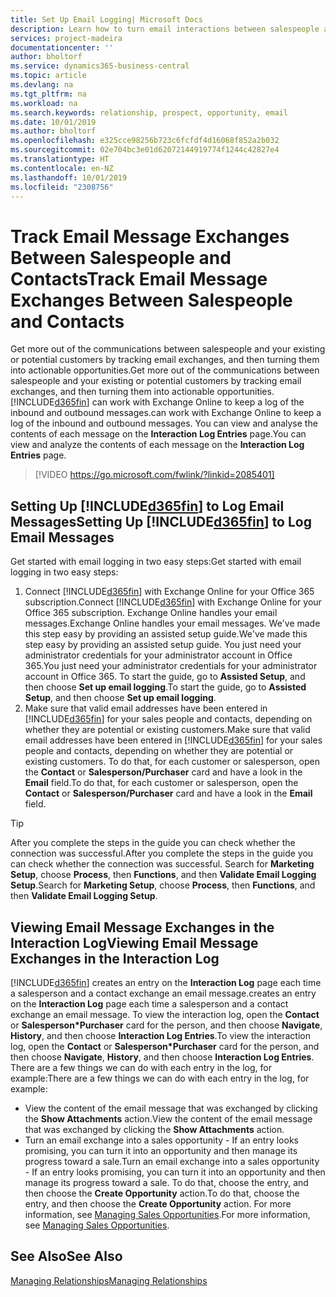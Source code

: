 ```yaml
---
title: Set Up Email Logging| Microsoft Docs
description: Learn how to turn email interactions between salespeople and customers into real sales opportunities.
services: project-madeira
documentationcenter: ''
author: bholtorf
ms.service: dynamics365-business-central
ms.topic: article
ms.devlang: na
ms.tgt_pltfrm: na
ms.workload: na
ms.search.keywords: relationship, prospect, opportunity, email
ms.date: 10/01/2019
ms.author: bholtorf
ms.openlocfilehash: e325cce98256b723c6fcfdf4d16068f852a2b032
ms.sourcegitcommit: 02e704bc3e01d62072144919774f1244c42827e4
ms.translationtype: HT
ms.contentlocale: en-NZ
ms.lasthandoff: 10/01/2019
ms.locfileid: "2308756"
---
```

# <a name="track-email-message-exchanges-between-salespeople-and-contacts"></a><span data-ttu-id="aa22a-103">Track Email Message Exchanges Between Salespeople and Contacts</span><span class="sxs-lookup"><span data-stu-id="aa22a-103">Track Email Message Exchanges Between Salespeople and Contacts</span></span>
<span data-ttu-id="aa22a-104">Get more out of the communications between salespeople and your existing or potential customers by tracking email exchanges, and then turning them into actionable opportunities.</span><span class="sxs-lookup"><span data-stu-id="aa22a-104">Get more out of the communications between salespeople and your existing or potential customers by tracking email exchanges, and then turning them into actionable opportunities.</span></span> [!INCLUDE[d365fin](includes/d365fin_md.md)] <span data-ttu-id="aa22a-105">can work with Exchange Online to keep a log of the inbound and outbound messages.</span><span class="sxs-lookup"><span data-stu-id="aa22a-105">can work with Exchange Online to keep a log of the inbound and outbound messages.</span></span> <span data-ttu-id="aa22a-106">You can view and analyse the contents of each message on the **Interaction Log Entries** page.</span><span class="sxs-lookup"><span data-stu-id="aa22a-106">You can view and analyze the contents of each message on the **Interaction Log Entries** page.</span></span>

> [!VIDEO https://go.microsoft.com/fwlink/?linkid=2085401]

## <a name="setting-up-included365finincludesd365fin_mdmd-to-log-email-messages"></a><span data-ttu-id="aa22a-107">Setting Up [!INCLUDE[d365fin](includes/d365fin_md.md)] to Log Email Messages</span><span class="sxs-lookup"><span data-stu-id="aa22a-107">Setting Up [!INCLUDE[d365fin](includes/d365fin_md.md)] to Log Email Messages</span></span>
<span data-ttu-id="aa22a-108">Get started with email logging in two easy steps:</span><span class="sxs-lookup"><span data-stu-id="aa22a-108">Get started with email logging in two easy steps:</span></span>

1. <span data-ttu-id="aa22a-109">Connect [!INCLUDE[d365fin](includes/d365fin_md.md)] with Exchange Online for your Office 365 subscription.</span><span class="sxs-lookup"><span data-stu-id="aa22a-109">Connect [!INCLUDE[d365fin](includes/d365fin_md.md)] with Exchange Online for your Office 365 subscription.</span></span> <span data-ttu-id="aa22a-110">Exchange Online handles your email messages.</span><span class="sxs-lookup"><span data-stu-id="aa22a-110">Exchange Online handles your email messages.</span></span> <span data-ttu-id="aa22a-111">We've made this step easy by providing an assisted setup guide.</span><span class="sxs-lookup"><span data-stu-id="aa22a-111">We've made this step easy by providing an assisted setup guide.</span></span> <span data-ttu-id="aa22a-112">You just need your administrator credentials for your administrator account in Office 365.</span><span class="sxs-lookup"><span data-stu-id="aa22a-112">You just need your administrator credentials for your administrator account in Office 365.</span></span> <span data-ttu-id="aa22a-113">To start the guide, go to **Assisted Setup**, and then choose **Set up email logging**.</span><span class="sxs-lookup"><span data-stu-id="aa22a-113">To start the guide, go to **Assisted Setup**, and then choose **Set up email logging**.</span></span> 
2. <span data-ttu-id="aa22a-114">Make sure that valid email addresses have been entered in [!INCLUDE[d365fin](includes/d365fin_md.md)] for your sales people and contacts, depending on whether they are potential or existing customers.</span><span class="sxs-lookup"><span data-stu-id="aa22a-114">Make sure that valid email addresses have been entered in [!INCLUDE[d365fin](includes/d365fin_md.md)] for your sales people and contacts, depending on whether they are potential or existing customers.</span></span> <span data-ttu-id="aa22a-115">To do that, for each customer or salesperson, open the **Contact** or **Salesperson/Purchaser** card and have a look in the **Email** field.</span><span class="sxs-lookup"><span data-stu-id="aa22a-115">To do that, for each customer or salesperson, open the **Contact** or **Salesperson/Purchaser** card and have a look in the **Email** field.</span></span>

> [!Tip]
> <span data-ttu-id="aa22a-116">After you complete the steps in the guide you can check whether the connection was successful.</span><span class="sxs-lookup"><span data-stu-id="aa22a-116">After you complete the steps in the guide you can check whether the connection was successful.</span></span> <span data-ttu-id="aa22a-117">Search for **Marketing Setup**, choose **Process**, then **Functions**, and then **Validate Email Logging Setup**.</span><span class="sxs-lookup"><span data-stu-id="aa22a-117">Search for **Marketing Setup**, choose **Process**, then **Functions**, and then **Validate Email Logging Setup**.</span></span>

## <a name="viewing-email-message-exchanges-in-the-interaction-log"></a><span data-ttu-id="aa22a-118">Viewing Email Message Exchanges in the Interaction Log</span><span class="sxs-lookup"><span data-stu-id="aa22a-118">Viewing Email Message Exchanges in the Interaction Log</span></span>
[!INCLUDE[d365fin](includes/d365fin_md.md)] <span data-ttu-id="aa22a-119">creates an entry on the **Interaction Log** page each time a salesperson and a contact exchange an email message.</span><span class="sxs-lookup"><span data-stu-id="aa22a-119">creates an entry on the **Interaction Log** page each time a salesperson and a contact exchange an email message.</span></span> <span data-ttu-id="aa22a-120">To view the interaction log, open the **Contact** or **Salesperson\*Purchaser** card for the person, and then choose **Navigate**, **History**, and then choose **Interaction Log Entries**.</span><span class="sxs-lookup"><span data-stu-id="aa22a-120">To view the interaction log, open the **Contact** or **Salesperson\*Purchaser** card for the person, and then choose **Navigate**, **History**, and then choose **Interaction Log Entries**.</span></span> <span data-ttu-id="aa22a-121">There are a few things we can do with each entry in the log, for example:</span><span class="sxs-lookup"><span data-stu-id="aa22a-121">There are a few things we can do with each entry in the log, for example:</span></span>

* <span data-ttu-id="aa22a-122">View the content of the email message that was exchanged by clicking the **Show Attachments** action.</span><span class="sxs-lookup"><span data-stu-id="aa22a-122">View the content of the email message that was exchanged by clicking the **Show Attachments** action.</span></span>
* <span data-ttu-id="aa22a-123">Turn an email exchange into a sales opportunity - If an entry looks promising, you can turn it into an opportunity and then manage its progress toward a sale.</span><span class="sxs-lookup"><span data-stu-id="aa22a-123">Turn an email exchange into a sales opportunity - If an entry looks promising, you can turn it into an opportunity and then manage its progress toward a sale.</span></span> <span data-ttu-id="aa22a-124">To do that, choose the entry, and then choose the **Create Opportunity** action.</span><span class="sxs-lookup"><span data-stu-id="aa22a-124">To do that, choose the entry, and then choose the **Create Opportunity** action.</span></span> <span data-ttu-id="aa22a-125">For more information, see [Managing Sales Opportunities](marketing-manage-sales-opportunities.md).</span><span class="sxs-lookup"><span data-stu-id="aa22a-125">For more information, see [Managing Sales Opportunities](marketing-manage-sales-opportunities.md).</span></span>

## <a name="see-also"></a><span data-ttu-id="aa22a-126">See Also</span><span class="sxs-lookup"><span data-stu-id="aa22a-126">See Also</span></span>
[<span data-ttu-id="aa22a-127">Managing Relationships</span><span class="sxs-lookup"><span data-stu-id="aa22a-127">Managing Relationships</span></span>](marketing-relationship-management.md)

